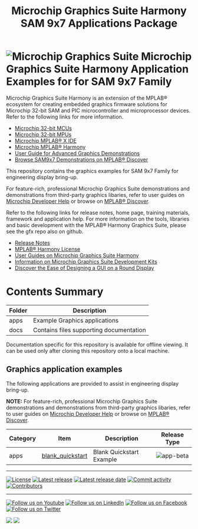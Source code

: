 ﻿---
title: Microchip Graphics Suite Harmony SAM 9x7 Applications Package
nav_order: 1
---

# ![Microchip Graphics Suite](https://mchpgfx.github.io/legato.docs/docs/legato/images/mgs.svg) Microchip Graphics Suite Harmony Application Examples for for SAM 9x7 Family

Microchip Graphics Suite Harmony is an extension of the MPLAB® ecosystem for creating
embedded graphics firmware solutions for Microchip 32-bit SAM and PIC microcontroller
and microprocessor devices.  Refer to the following links for more information.
 - [Microchip 32-bit MCUs](https://www.microchip.com/design-centers/32-bit)
 - [Microchip 32-bit MPUs](https://www.microchip.com/design-centers/32-bit-mpus)
 - [Microchip MPLAB® X IDE](https://www.microchip.com/mplab/mplab-x-ide)
 - [Microchip MPLAB® Harmony](https://www.microchip.com/mplab/mplab-harmony)
 - [User Guide for Advanced Graphics Demonstrations](https://developerhelp.microchip.com/xwiki/bin/view/software-tools/mgs/dev-kits/sam9x75-ug/)
 - [Browse SAM9x7 Demonstrations on MPLAB® Discover](https://mplab-discover.microchip.com/v2?dsl=Microchip+AND+Graphics+AND+Suite+AND+9x7)

This repository contains the graphics examples for SAM 9x7 Family for engineering display bring-up.

For feature-rich, professional Microchip Graphics Suite demonstrations and demonstrations from third-party graphics libaries, refer to user guides on [Microchip Developer Help](https://developerhelp.microchip.com/xwiki/bin/view/software-tools/mgs/dev-kits/sam9x75-ug/) or browse on [MPLAB® Discover](https://mplab-discover.microchip.com/v2?dsl=Microchip+AND+Graphics+AND+Suite+AND+9x7).

Refer to the following links for release notes, home page, training materials, framework and application help.
For more information on the tools, libraries and basic development with the MPLAB® Harmony Graphics Suite, please see the gfx repo also on github.
 - [Release Notes](./release_notes.md)
 - [MPLAB® Harmony License](./mplab_harmony_license.md)
 - [User Guides on Microchip Graphics Suite Harmony](https://developerhelp.microchip.com/xwiki/bin/view/software-tools/mgs/mgs-harmony-guide/)
 - [Information on Microchip Graphics Suite Development Kits](https://developerhelp.microchip.com/xwiki/bin/view/software-tools/mgs/dev-kits/)
 - [Discover the Ease of Designing a GUI on a Round Display](https://youtu.be/2cZQuTGj9Ac?si=uu0rVdrviRSJPBaD)

# Contents Summary

| Folder | Description                             |
| ------ | --------------------------------------- |
| apps   | Example Graphics applications           |
| docs   | Contains files supporting documentation |


Documentation specific for this repository is available for offline viewing.  It can be used only after cloning this repository onto a local machine.

## Graphics application examples

The following applications are provided to assist in engineering display bring-up.

**NOTE:** For feature-rich, professional Microchip Graphics Suite demonstrations and demonstrations from third-party graphics libaries, refer to user guides on [Microchip Developer Help](https://developerhelp.microchip.com/xwiki/bin/view/software-tools/mgs/dev-kits/sam9x75-ug/) or browse on [MPLAB® Discover](https://mplab-discover.microchip.com/v2?dsl=Microchip+AND+Graphics+AND+Suite+AND+9x7).


| Category | Item                                                              | Description                                   | Release Type                                                                    |
| -------- | ----------------------------------------------------------------- | --------------------------------------------- | ------------------------------------------------------------------------------- |
| apps     | [blank_quickstart](./apps/blank_quickstart/readme.md)             | Blank Quickstart Example                      | ![app-beta](https://img.shields.io/badge/application-production-green?style=plastic) |

____

[![License](https://img.shields.io/badge/license-Harmony%20license-orange.svg)](https://github.com/Microchip-MPLAB-Harmony/gfx_apps_sam_9x7/blob/master/mplab_harmony_license.md)
[![Latest release](https://img.shields.io/github/release/mchpgfx/legato.docs.svg)](https://github.com/Microchip-MPLAB-Harmony/gfx/tree/v3.12.0)
[![Latest release date](https://img.shields.io/github/release-date/mchpgfx/legato.docs.svg)](https://github.com/Microchip-MPLAB-Harmony/gfx/tree/v3.12.0)
[![Commit activity](https://img.shields.io/github/commit-activity/y/Microchip-MPLAB-Harmony/gfx_apps_sam_9x7.svg)](https://github.com/Microchip-MPLAB-Harmony/gfx_apps_sam_9x7/graphs/commit-activity)
[![Contributors](https://img.shields.io/github/contributors-anon/Microchip-MPLAB-Harmony/gfx_apps_sam_9x7.svg)]()

____

[![Follow us on Youtube](https://img.shields.io/badge/Youtube-Follow%20us%20on%20Youtube-red.svg)](https://www.youtube.com/user/MicrochipTechnology)
[![Follow us on LinkedIn](https://img.shields.io/badge/LinkedIn-Follow%20us%20on%20LinkedIn-blue.svg)](https://www.linkedin.com/company/microchip-technology)
[![Follow us on Facebook](https://img.shields.io/badge/Facebook-Follow%20us%20on%20Facebook-blue.svg)](https://www.facebook.com/microchiptechnology/)
[![Follow us on Twitter](https://img.shields.io/twitter/follow/MicrochipTech.svg?style=social)](https://twitter.com/MicrochipTech)

[![](https://img.shields.io/github/stars/Microchip-MPLAB-Harmony/gfx.svg?style=social)]()
[![](https://img.shields.io/github/watchers/Microchip-MPLAB-Harmony/gfx.svg?style=social)]()

